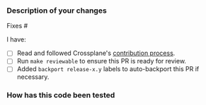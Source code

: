 <!--
Thank you for helping to improve Official Azure Provider!

Please read through https://git.io/fj2m9 if this is your first time opening a
Official Azure Provider pull request. Find us in https://crossplane.slack.com 
if you need any help contributing.
-->

### Description of your changes

<!--
Briefly describe what this pull request does. Be sure to direct your
reviewers' attention to anything that needs special consideration.

We love pull requests that resolve an open Official Azure Provider issue. If yours does, you
can uncomment the below line to indicate which issue your PR fixes, for example
"Fixes #500":

-->
Fixes #

I have:

- [ ] Read and followed Crossplane's [contribution process].
- [ ] Run `make reviewable` to ensure this PR is ready for review.
- [ ] Added `backport release-x.y` labels to auto-backport this PR if necessary.

### How has this code been tested

<!--
Before reviewers can be confident in the correctness of this pull request, it
needs to tested and shown to be correct. Briefly describe the testing that has
already been done or which is planned for this change.
-->

[contribution process]: https://git.io/fj2m9
